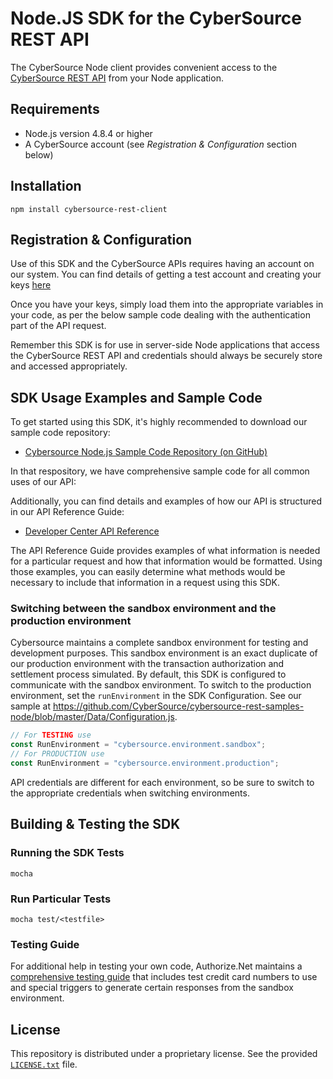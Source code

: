 # Node.JS SDK for the CyberSource REST API

The CyberSource Node client provides convenient access to the [CyberSource REST API](https://developer.cybersource.com/api/reference/api-reference.html) from your Node application.

## Requirements  
* Node.js version 4.8.4 or higher
* A CyberSource account (see _Registration & Configuration_ section below)


## Installation


```shell
npm install cybersource-rest-client
```


## Registration & Configuration
Use of this SDK and the CyberSource APIs requires having an account on our system. You can find details of getting a test account and creating your keys [here](https://developer.cybersource.com/api/developer-guides/dita-gettingstarted/registration.html)

Once you have your keys, simply load them into the appropriate variables in your code, as per the below sample code dealing with the authentication part of the API request. 

Remember this SDK is for use in server-side Node applications that access the CyberSource REST API and credentials should always be securely store and accessed appropriately. 


## SDK Usage Examples and Sample Code
To get started using this SDK, it's highly recommended to download our sample code repository:
* [Cybersource Node.js Sample Code Repository (on GitHub)](https://github.com/CyberSource/cybersource-rest-samples-node)

In that respository, we have comprehensive sample code for all common uses of our API:

Additionally, you can find details and examples of how our API is structured in our API Reference Guide:
* [Developer Center API Reference](https://developer.cybersource.com/api/reference/api-reference.html)

The API Reference Guide provides examples of what information is needed for a particular request and how that information would be formatted. Using those examples, you can easily determine what methods would be necessary to include that information in a request using this SDK.


### Switching between the sandbox environment and the production environment
Cybersource maintains a complete sandbox environment for testing and development purposes. This sandbox environment is an exact duplicate of our production environment with the transaction authorization and settlement process simulated. By default, this SDK is configured to communicate with the sandbox environment. To switch to the production environment, set the `runEnvironment` in the SDK Configuration.  See our sample at https://github.com/CyberSource/cybersource-rest-samples-node/blob/master/Data/Configuration.js.  

```javascript
// For TESTING use
const RunEnvironment = "cybersource.environment.sandbox";
// For PRODUCTION use
const RunEnvironment = "cybersource.environment.production";
```

API credentials are different for each environment, so be sure to switch to the appropriate credentials when switching environments.



## Building & Testing the SDK

### Running the SDK Tests
`mocha`

### Run Particular Tests  
`mocha test/<testfile>`

### Testing Guide
For additional help in testing your own code, Authorize.Net maintains a [comprehensive testing guide](https://developer.cybersource.com/hello-world/testing-guide.html) that includes test credit card numbers to use and special triggers to generate certain responses from the sandbox environment.


## License
This repository is distributed under a proprietary license. See the provided [`LICENSE.txt`](/LICENSE.txt) file.
